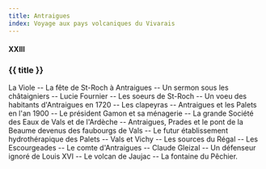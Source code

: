 ```yaml
---
title: Antraigues
index: Voyage aux pays volcaniques du Vivarais
---
```


#### XXIII

### {{ title }}

<div id="tltr">

La Viole -- La fête de St-Roch à Antraigues -- Un sermon sous les châtaigniers
-- Lucie Fournier -- Les soeurs de St-Roch -- Un voeu des habitants d'Antraigues
en 1720 -- Les clapeyras -- Antraigues et les Palets en l'an 1900 -- Le
président Gamon et sa ménagerie -- La grande Société des Eaux de Vals et de
l'Ardèche -- Antraigues, Prades et le pont de la Beaume devenus des faubourgs
de Vals -- Le futur établissement hydrothérapique des Palets -- Vals et Vichy
-- Les sources du Régal -- Les Escourgeades -- Le comte d'Antraigues -- Claude
Gleizal -- Un défenseur ignoré de Louis XVI -- Le volcan de Jaujac -- La
fontaine du Pêchier.

</div>
